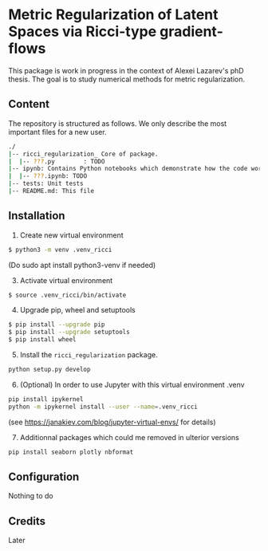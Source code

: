 # Metric Regularization of Latent Spaces via Ricci-type gradient-flows

This package is work in progress in the context of Alexei Lazarev's phD thesis.
The goal is to study numerical methods for metric regularization.

## Content

The repository is structured as follows. We only describe the most important files for a new user.
```bash
./
|-- ricci_regularization_ Core of package. 
|  |-- ???.py        : TODO
|-- ipynb: Contains Python notebooks which demonstrate how the code works
|  |-- ???.ipynb: TODO
|-- tests: Unit tests
|-- README.md: This file
```

## Installation

1. Create new virtual environment

```bash
$ python3 -m venv .venv_ricci
```

(Do
sudo apt install python3-venv
if needed)

3. Activate virtual environment

```bash
$ source .venv_ricci/bin/activate
```

4. Upgrade pip, wheel and setuptools 

```bash
$ pip install --upgrade pip
$ pip install --upgrade setuptools
$ pip install wheel
```

5. Install the `ricci_regularization` package.

```bash
python setup.py develop
```

6. (Optional) In order to use Jupyter with this virtual environment .venv
```bash
pip install ipykernel
python -m ipykernel install --user --name=.venv_ricci
```
(see https://janakiev.com/blog/jupyter-virtual-envs/ for details)

7. Additionnal packages which could me removed in ulterior versions
```bash
pip install seaborn plotly nbformat
```

## Configuration
Nothing to do

## Credits
Later